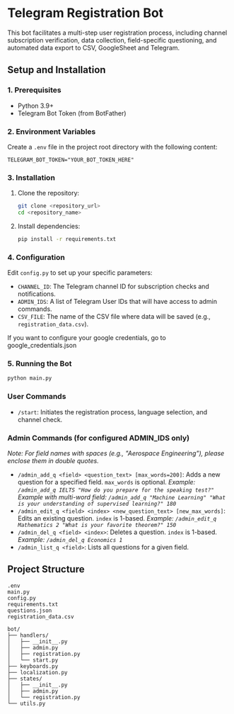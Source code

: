 # Telegram Registration Bot

This bot facilitates a multi-step user registration process, including channel subscription verification, data collection, field-specific questioning, and automated data export to CSV, GoogleSheet and Telegram.

## Setup and Installation

### 1. Prerequisites

-   Python 3.9+
-   Telegram Bot Token (from BotFather)

### 2. Environment Variables

Create a `.env` file in the project root directory with the following content:

```env
TELEGRAM_BOT_TOKEN="YOUR_BOT_TOKEN_HERE"
```

### 3. Installation

1.  Clone the repository:
    ```bash
    git clone <repository_url>
    cd <repository_name>
    ```
2.  Install dependencies:
    ```bash
    pip install -r requirements.txt
    ```

### 4. Configuration

Edit `config.py` to set up your specific parameters:

-   `CHANNEL_ID`: The Telegram channel ID for subscription checks and notifications.
-   `ADMIN_IDS`: A list of Telegram User IDs that will have access to admin commands.
-   `CSV_FILE`: The name of the CSV file where data will be saved (e.g., `registration_data.csv`).

If you want to configure your google credentials, go to google_credentials.json

### 5. Running the Bot

```bash
python main.py
```

### User Commands

-   `/start`: Initiates the registration process, language selection, and channel check.

### Admin Commands (for configured ADMIN_IDS only)

*Note: For field names with spaces (e.g., "Aerospace Engineering"), please enclose them in double quotes.* 

-   `/admin_add_q <field> <question_text> [max_words=200]`: Adds a new question for a specified field. `max_words` is optional.
    *Example: `/admin_add_q IELTS "How do you prepare for the speaking test?"`*
    *Example with multi-word field: `/admin_add_q "Machine Learning" "What is your understanding of supervised learning?" 180`*
-   `/admin_edit_q <field> <index> <new_question_text> [new_max_words]`: Edits an existing question. `index` is 1-based.
    *Example: `/admin_edit_q Mathematics 2 "What is your favorite theorem?" 150`*
-   `/admin_del_q <field> <index>`: Deletes a question. `index` is 1-based.
    *Example: `/admin_del_q Economics 1`*
-   `/admin_list_q <field>`: Lists all questions for a given field.

## Project Structure

```
.env
main.py
config.py
requirements.txt
questions.json
registration_data.csv

bot/
├── handlers/
│   ├── __init__.py
│   ├── admin.py
│   ├── registration.py
│   └── start.py
├── keyboards.py
├── localization.py
├── states/
│   ├── __init__.py
│   ├── admin.py
│   └── registration.py
└── utils.py
```
